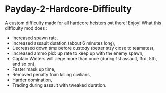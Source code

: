 # Payday-2-Hardcore-Difficulty
A custom difficulty made for all hardcore heisters out there! Enjoy!
What this difficulty mod does :
- Increased spawn rate,
- Increased assault duration (about 6 minutes long),
- Decreased down time before custody (better stay close to teamates),
- Increased ammo pick up rate to keep up with the enemy spawn,
- Captain Winters will siege more than once (during 1st assault, 3rd, 5th, and so on),
- Faster mask up time,
- Removed penalty from killing civilians,
- Harder domination,
- Trading during assault with tweaked duration.
